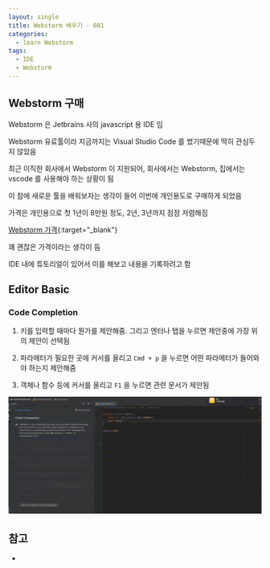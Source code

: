 ```yaml
---
layout: single
title: Webstorm 배우기 - 001
categories: 
  - learn Webstorm
tags:
  - IDE
  - Webstorm
---
```


## Webstorm 구매

Webstorm 은 Jetbrains 사의 javascript 용 IDE 임

Webstorm 유료툴이라 지금까지는 Visual Studio Code 를 썼기때문에 딱히 관심두지 않았음

최근 이직한 회사에서 Webstorm 이 지원되어, 회사에서는 Webstorm, 집에서는 vscode 를 사용해야 하는 상황이 됨

이 참에 새로운 툴을 배워보자는 생각이 들어 이번에 개인용도로 구매하게 되었음

가격은 개인용으로 첫 1년이 8만원 정도, 2년, 3년까지 점점 저렴해짐

[Webstorm 가격](https://www.jetbrains.com/ko-kr/webstorm/buy/){:target="_blank"}

꽤 괜찮은 가격이라는 생각이 듬

IDE 내에 튜토리얼이 있어서 이를 해보고 내용을 기록하려고 함

## Editor Basic

### Code Completion

1. 키를 입력할 때마다 뭔가를 제안해줌. 그리고 엔터나 탭을 누르면 제안중에 가장 위의 제안이 선택됨

1. 파라메터가 필요한 곳에 커서를 올리고 `Cmd + p` 을 누르면 어떤 파라메터가 들어와야 하는지 제안해줌

1. 객체나 함수 등에 커서를 올리고 `F1` 을 누르면 관련 문서가 제안됨
  
[![Code Completion](/assets/images/20211205-01.gif)](/assets/images/20211205-01.gif)

### 

## 참고 
- []()